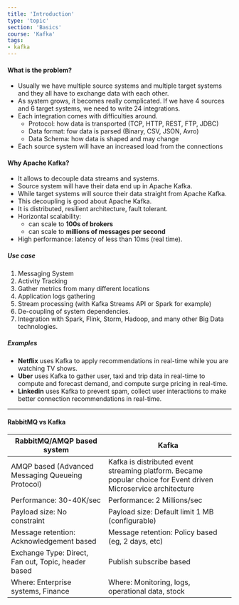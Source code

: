 ```yaml
---
title: 'Introduction'
type: 'topic'
section: 'Basics'
course: 'Kafka'
tags:
- kafka
---
```

#### What is the problem?
- Usually we have multiple source systems and multiple target systems and they all have to exchange data with each other. 
- As system grows, it becomes really complicated. If we have 4 sources and 6 target systems, we need to write 24 integrations.
- Each integration comes with difficulties around.
    - Protocol: how data is transported (TCP, HTTP, REST, FTP, JDBC)
    - Data format: fow data is parsed (Binary, CSV, JSON, Avro)
    - Data Schema: how data is shaped and may change
- Each source system will have an increased load from the connections

#### Why Apache Kafka?
- It allows to decouple data streams and systems.
- Source system will have their data end up in Apache Kafka.
- While target systems will source their data straight from Apache Kafka.
- This decoupling is good about Apache Kafka.
- It is distributed, resilient architecture, fault tolerant.
- Horizontal scalability:
    - can scale to **100s of brokers**
    - can scale to **millions of messages per second**
- High performance: latency of less than 10ms (real time).

##### Use case
1. Messaging System
2. Activity Tracking
3. Gather metrics from many different locations
4. Application logs gathering
5. Stream processing (with Kafka Streams API or Spark for example)
6. De-coupling of system dependencies.
7. Integration with Spark, Flink, Storm, Hadoop, and many other Big Data technologies.

##### Examples
- **Netflix** uses Kafka to apply recommendations in real-time while you are watching TV shows.
- **Uber** uses Kafka to gather user, taxi and trip data in real-time to compute and forecast demand, and compute surge pricing in real-time.
- **Linkedin** uses Kafka to prevent spam, collect user interactions to make better connection recommendations in real-time.



---
#### RabbitMQ vs Kafka

|RabbitMQ/AMQP based system|Kafka|
|-|-|
|AMQP based (Advanced Messaging Queueing Protocol)|Kafka is distributed event streaming platform. Became popular choice for Event driven Microservice architecture|
|Performance: 30-40K/sec|Performance: 2 Millions/sec|
|Payload size: No constraint|Payload size: Default limit 1 MB (configurable)|
|Message retention: Acknowledgement based|Message retention: Policy based (eg, 2 days, etc)|
|Exchange Type: Direct, Fan out, Topic, header based|Publish subscribe based|
|Where: Enterprise systems, Finance|Where: Monitoring, logs, operational data, stock|
